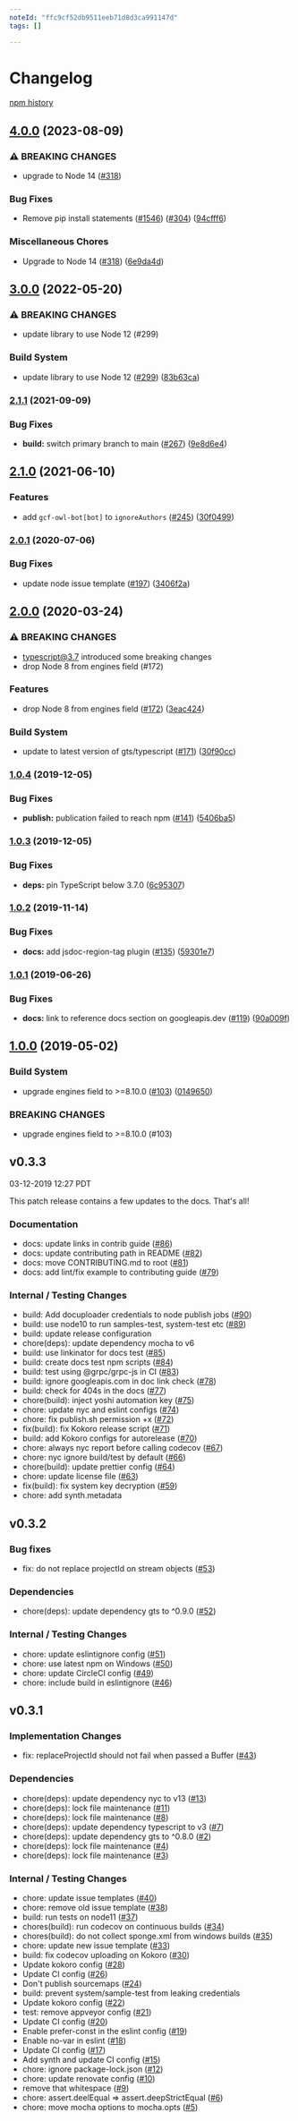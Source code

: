 ```yaml
---
noteId: "ffc9cf52db9511eeb71d8d3ca991147d"
tags: []

---
```


# Changelog

[npm history][1]

[1]: https://www.npmjs.com/package/@google-cloud/projectify?activeTab=versions
## [4.0.0](https://github.com/googleapis/nodejs-projectify/compare/v3.0.0...v4.0.0) (2023-08-09)


### ⚠ BREAKING CHANGES

* upgrade to Node 14 ([#318](https://github.com/googleapis/nodejs-projectify/issues/318))

### Bug Fixes

* Remove pip install statements ([#1546](https://github.com/googleapis/nodejs-projectify/issues/1546)) ([#304](https://github.com/googleapis/nodejs-projectify/issues/304)) ([94cfff6](https://github.com/googleapis/nodejs-projectify/commit/94cfff665b7c6b8916b5c59e1c7a3cca7ff29303))


### Miscellaneous Chores

* Upgrade to Node 14 ([#318](https://github.com/googleapis/nodejs-projectify/issues/318)) ([6e9da4d](https://github.com/googleapis/nodejs-projectify/commit/6e9da4db77fab7ed6876e755a72156960b376d57))

## [3.0.0](https://github.com/googleapis/nodejs-projectify/compare/v2.1.1...v3.0.0) (2022-05-20)


### ⚠ BREAKING CHANGES

* update library to use Node 12 (#299)

### Build System

* update library to use Node 12 ([#299](https://github.com/googleapis/nodejs-projectify/issues/299)) ([83b63ca](https://github.com/googleapis/nodejs-projectify/commit/83b63ca8cb89086a8535a9fc8abd39e95f0cecd4))

### [2.1.1](https://www.github.com/googleapis/nodejs-projectify/compare/v2.1.0...v2.1.1) (2021-09-09)


### Bug Fixes

* **build:** switch primary branch to main ([#267](https://www.github.com/googleapis/nodejs-projectify/issues/267)) ([9e8d6e4](https://www.github.com/googleapis/nodejs-projectify/commit/9e8d6e48c080806b42164d7be0bd11197996f245))

## [2.1.0](https://www.github.com/googleapis/nodejs-projectify/compare/v2.0.1...v2.1.0) (2021-06-10)


### Features

* add `gcf-owl-bot[bot]` to `ignoreAuthors` ([#245](https://www.github.com/googleapis/nodejs-projectify/issues/245)) ([30f0499](https://www.github.com/googleapis/nodejs-projectify/commit/30f0499ade5f140774c3aa672b44fd3538e72309))

### [2.0.1](https://www.github.com/googleapis/nodejs-projectify/compare/v2.0.0...v2.0.1) (2020-07-06)


### Bug Fixes

* update node issue template ([#197](https://www.github.com/googleapis/nodejs-projectify/issues/197)) ([3406f2a](https://www.github.com/googleapis/nodejs-projectify/commit/3406f2aa431ed04541585b63c330c04270c602aa))

## [2.0.0](https://www.github.com/googleapis/nodejs-projectify/compare/v1.0.4...v2.0.0) (2020-03-24)


### ⚠ BREAKING CHANGES

* typescript@3.7 introduced some breaking changes
* drop Node 8 from engines field (#172)

### Features

* drop Node 8 from engines field ([#172](https://www.github.com/googleapis/nodejs-projectify/issues/172)) ([3eac424](https://www.github.com/googleapis/nodejs-projectify/commit/3eac424bfb1ee47144a77888dc68db687988945e))


### Build System

* update to latest version of gts/typescript ([#171](https://www.github.com/googleapis/nodejs-projectify/issues/171)) ([30f90cc](https://www.github.com/googleapis/nodejs-projectify/commit/30f90cc172da6ed9394da91869556bf5eef42434))

### [1.0.4](https://www.github.com/googleapis/nodejs-projectify/compare/v1.0.3...v1.0.4) (2019-12-05)


### Bug Fixes

* **publish:** publication failed to reach npm ([#141](https://www.github.com/googleapis/nodejs-projectify/issues/141)) ([5406ba5](https://www.github.com/googleapis/nodejs-projectify/commit/5406ba5e1d43a228a19072023c1baebce34190af))

### [1.0.3](https://www.github.com/googleapis/nodejs-projectify/compare/v1.0.2...v1.0.3) (2019-12-05)


### Bug Fixes

* **deps:** pin TypeScript below 3.7.0 ([6c95307](https://www.github.com/googleapis/nodejs-projectify/commit/6c953070139a77d30c4ce5b7dee1443874046906))

### [1.0.2](https://www.github.com/googleapis/nodejs-projectify/compare/v1.0.1...v1.0.2) (2019-11-14)


### Bug Fixes

* **docs:** add jsdoc-region-tag plugin ([#135](https://www.github.com/googleapis/nodejs-projectify/issues/135)) ([59301e7](https://www.github.com/googleapis/nodejs-projectify/commit/59301e7cfa855add4894dd9c46870e61fffa7413))

### [1.0.1](https://www.github.com/googleapis/nodejs-projectify/compare/v1.0.0...v1.0.1) (2019-06-26)


### Bug Fixes

* **docs:** link to reference docs section on googleapis.dev ([#119](https://www.github.com/googleapis/nodejs-projectify/issues/119)) ([90a009f](https://www.github.com/googleapis/nodejs-projectify/commit/90a009f))

## [1.0.0](https://www.github.com/googleapis/nodejs-projectify/compare/v0.3.3...v1.0.0) (2019-05-02)


### Build System

* upgrade engines field to >=8.10.0 ([#103](https://www.github.com/googleapis/nodejs-projectify/issues/103)) ([0149650](https://www.github.com/googleapis/nodejs-projectify/commit/0149650))


### BREAKING CHANGES

* upgrade engines field to >=8.10.0 (#103)

## v0.3.3

03-12-2019 12:27 PDT

This patch release contains a few updates to the docs.  That's all!

### Documentation
- docs: update links in contrib guide ([#86](https://github.com/googleapis/nodejs-projectify/pull/86))
- docs: update contributing path in README ([#82](https://github.com/googleapis/nodejs-projectify/pull/82))
- docs: move CONTRIBUTING.md to root ([#81](https://github.com/googleapis/nodejs-projectify/pull/81))
- docs: add lint/fix example to contributing guide ([#79](https://github.com/googleapis/nodejs-projectify/pull/79))

### Internal / Testing Changes
- build: Add docuploader credentials to node publish jobs ([#90](https://github.com/googleapis/nodejs-projectify/pull/90))
- build: use node10 to run samples-test, system-test etc ([#89](https://github.com/googleapis/nodejs-projectify/pull/89))
- build: update release configuration
- chore(deps): update dependency mocha to v6
- build: use linkinator for docs test ([#85](https://github.com/googleapis/nodejs-projectify/pull/85))
- build: create docs test npm scripts ([#84](https://github.com/googleapis/nodejs-projectify/pull/84))
- build: test using @grpc/grpc-js in CI ([#83](https://github.com/googleapis/nodejs-projectify/pull/83))
- build: ignore googleapis.com in doc link check ([#78](https://github.com/googleapis/nodejs-projectify/pull/78))
- build: check for 404s in the docs ([#77](https://github.com/googleapis/nodejs-projectify/pull/77))
- chore(build): inject yoshi automation key ([#75](https://github.com/googleapis/nodejs-projectify/pull/75))
- chore: update nyc and eslint configs ([#74](https://github.com/googleapis/nodejs-projectify/pull/74))
- chore: fix publish.sh permission +x ([#72](https://github.com/googleapis/nodejs-projectify/pull/72))
- fix(build): fix Kokoro release script ([#71](https://github.com/googleapis/nodejs-projectify/pull/71))
- build: add Kokoro configs for autorelease ([#70](https://github.com/googleapis/nodejs-projectify/pull/70))
- chore: always nyc report before calling codecov ([#67](https://github.com/googleapis/nodejs-projectify/pull/67))
- chore: nyc ignore build/test by default ([#66](https://github.com/googleapis/nodejs-projectify/pull/66))
- chore(build): update prettier config ([#64](https://github.com/googleapis/nodejs-projectify/pull/64))
- chore: update license file ([#63](https://github.com/googleapis/nodejs-projectify/pull/63))
- fix(build): fix system key decryption ([#59](https://github.com/googleapis/nodejs-projectify/pull/59))
- chore: add synth.metadata

## v0.3.2

### Bug fixes
- fix: do not replace projectId on stream objects ([#53](https://github.com/googleapis/nodejs-projectify/pull/53))

### Dependencies
- chore(deps): update dependency gts to ^0.9.0 ([#52](https://github.com/googleapis/nodejs-projectify/pull/52))

### Internal / Testing Changes
- chore: update eslintignore config ([#51](https://github.com/googleapis/nodejs-projectify/pull/51))
- chore: use latest npm on Windows ([#50](https://github.com/googleapis/nodejs-projectify/pull/50))
- chore: update CircleCI config ([#49](https://github.com/googleapis/nodejs-projectify/pull/49))
- chore: include build in eslintignore ([#46](https://github.com/googleapis/nodejs-projectify/pull/46))

## v0.3.1

### Implementation Changes
- fix: replaceProjectId should not fail when passed a Buffer ([#43](https://github.com/googleapis/nodejs-projectify/pull/43))

### Dependencies
- chore(deps): update dependency nyc to v13 ([#13](https://github.com/googleapis/nodejs-projectify/pull/13))
- chore(deps): lock file maintenance ([#11](https://github.com/googleapis/nodejs-projectify/pull/11))
- chore(deps): lock file maintenance ([#8](https://github.com/googleapis/nodejs-projectify/pull/8))
- chore(deps): update dependency typescript to v3 ([#7](https://github.com/googleapis/nodejs-projectify/pull/7))
- chore(deps): update dependency gts to ^0.8.0 ([#2](https://github.com/googleapis/nodejs-projectify/pull/2))
- chore(deps): lock file maintenance ([#4](https://github.com/googleapis/nodejs-projectify/pull/4))
- chore(deps): lock file maintenance ([#3](https://github.com/googleapis/nodejs-projectify/pull/3))

### Internal / Testing Changes
- chore: update issue templates ([#40](https://github.com/googleapis/nodejs-projectify/pull/40))
- chore: remove old issue template ([#38](https://github.com/googleapis/nodejs-projectify/pull/38))
- build: run tests on node11 ([#37](https://github.com/googleapis/nodejs-projectify/pull/37))
- chores(build): run codecov on continuous builds ([#34](https://github.com/googleapis/nodejs-projectify/pull/34))
- chores(build): do not collect sponge.xml from windows builds ([#35](https://github.com/googleapis/nodejs-projectify/pull/35))
- chore: update new issue template ([#33](https://github.com/googleapis/nodejs-projectify/pull/33))
- build: fix codecov uploading on Kokoro ([#30](https://github.com/googleapis/nodejs-projectify/pull/30))
- Update kokoro config ([#28](https://github.com/googleapis/nodejs-projectify/pull/28))
- Update CI config ([#26](https://github.com/googleapis/nodejs-projectify/pull/26))
- Don't publish sourcemaps ([#24](https://github.com/googleapis/nodejs-projectify/pull/24))
- build: prevent system/sample-test from leaking credentials
- Update kokoro config ([#22](https://github.com/googleapis/nodejs-projectify/pull/22))
- test: remove appveyor config ([#21](https://github.com/googleapis/nodejs-projectify/pull/21))
- Update CI config ([#20](https://github.com/googleapis/nodejs-projectify/pull/20))
- Enable prefer-const in the eslint config ([#19](https://github.com/googleapis/nodejs-projectify/pull/19))
- Enable no-var in eslint ([#18](https://github.com/googleapis/nodejs-projectify/pull/18))
- Update CI config ([#17](https://github.com/googleapis/nodejs-projectify/pull/17))
- Add synth and update CI config ([#15](https://github.com/googleapis/nodejs-projectify/pull/15))
- chore: ignore package-lock.json ([#12](https://github.com/googleapis/nodejs-projectify/pull/12))
- chore: update renovate config ([#10](https://github.com/googleapis/nodejs-projectify/pull/10))
- remove that whitespace ([#9](https://github.com/googleapis/nodejs-projectify/pull/9))
- chore: assert.deelEqual => assert.deepStrictEqual ([#6](https://github.com/googleapis/nodejs-projectify/pull/6))
- chore: move mocha options to mocha.opts ([#5](https://github.com/googleapis/nodejs-projectify/pull/5))
